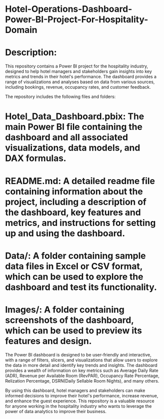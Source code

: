 # Hotel-Operations-Dashboard- Power-BI-Project-For-Hospitality-Domain

# Description:

This repository contains a Power BI project for the hospitality industry, designed to help hotel managers and stakeholders gain insights into key metrics and trends in their hotel's performance. The dashboard provides a range of visualizations and analyses based on data from various sources, including bookings, revenue, occupancy rates, and customer feedback.

The repository includes the following files and folders:

# Hotel_Data_Dashboard.pbix: The main Power BI file containing the dashboard and all associated visualizations, data models, and DAX formulas.

# README.md: A detailed readme file containing information about the project, including a description of the dashboard, key features and metrics, and instructions for setting up and using the dashboard.

# Data/: A folder containing sample data files in Excel or CSV format, which can be used to explore the dashboard and test its functionality.

# Images/: A folder containing screenshots of the dashboard, which can be used to preview its features and design.

The Power BI dashboard is designed to be user-friendly and interactive, with a range of filters, slicers, and visualizations that allow users to explore the data in more detail and identify key trends and insights. The dashboard provides a wealth of information on key metrics such as Average Daily Rate (ADR), Revenue per Available Room (RevPAR), Occupancy Rate Percentage, Relization Percentage, DSRN(Daily Sellable Room Nights), and many others.

By using this dashboard, hotel managers and stakeholders can make informed decisions to improve their hotel's performance, increase revenue, and enhance the guest experience. This repository is a valuable resource for anyone working in the hospitality industry who wants to leverage the power of data analytics to improve their business.
